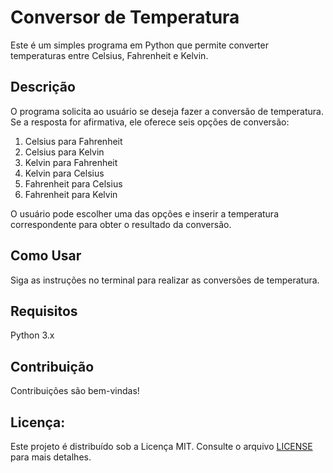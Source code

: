 # Conversor de Temperatura

Este é um simples programa em Python que permite converter temperaturas entre Celsius, Fahrenheit e Kelvin.

## Descrição

O programa solicita ao usuário se deseja fazer a conversão de temperatura. Se a resposta for afirmativa, ele oferece seis opções de conversão:

1. Celsius para Fahrenheit
2. Celsius para Kelvin
3. Kelvin para Fahrenheit
4. Kelvin para Celsius
5. Fahrenheit para Celsius
6. Fahrenheit para Kelvin

O usuário pode escolher uma das opções e inserir a temperatura correspondente para obter o resultado da conversão.

## Como Usar
Siga as instruções no terminal para realizar as conversões de temperatura.
##  Requisitos
Python 3.x
## Contribuição
Contribuições são bem-vindas!

## Licença: 
Este projeto é distribuído sob a Licença MIT. Consulte o arquivo [LICENSE](LICENSE) para mais detalhes.

